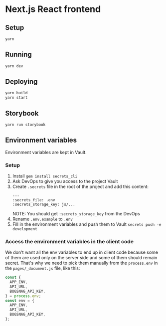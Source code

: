 # Next.js React frontend

## Setup

```bash
yarn
```


## Running

```bash
yarn dev
```

## Deploying

```bash
yarn build
yarn start
```
## Storybook

```bash
yarn run storybook
```

## Environment variables
Environment variables are kept in Vault.

### Setup
1. Install `gem install secrets_cli`
2. Ask DevOps to give you access to the project Vault
3. Create `.secrets` file in the root of the project and add this content:
    ```
    ---
    :secrets_file: .env
    :secrets_storage_key: js/...
    ```
    NOTE: You should get `:secrets_storage_key` from the DevOps
4. Rename `.env.example` to `.env`
5. Fill in the environment variables and push them to Vault `secrets push -e development`

### Access the environment variables in the client code
We don't want all the env variables to end up in client code because some of them are used only on the server side and some of them should remain secret.
That's why we need to pick them manually from the `process.env` in the `pages/_document.js` file, like this:
```js
const {
  APP_ENV,
  API_URL,
  BUGSNAG_API_KEY,
} = process.env;
const env = {
  APP_ENV,
  API_URL,
  BUGSNAG_API_KEY,
};
```
